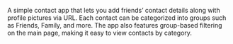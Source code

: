 A simple contact app that lets you add friends’ contact details along with profile pictures via URL. Each contact can be categorized into groups such as Friends, Family, and more. The app also features group-based filtering on the main page, making it easy to view contacts by category.
